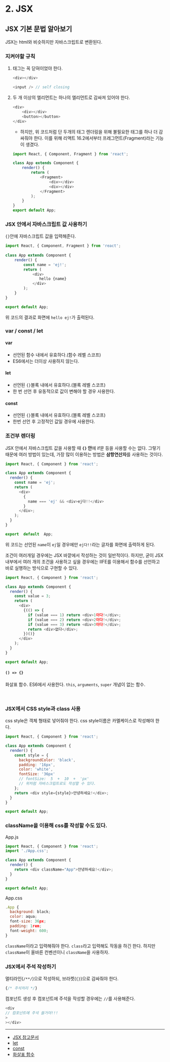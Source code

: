# 2. JSX
## JSX 기본 문법 알아보기
JSX는 html와 비슷하지만 자바스크립트로 변환된다. 

### 지켜야할 규칙
1. 태그는 꼭 닫혀이었야 한다.
	```javascript
	<div></div>
	
	<input /> // self closing
	```
2.  두 개 이상의 엘리먼트는 하나의 엘리먼트로 감싸져 있어야 한다.
	```javascript
	<div>
		<div></div>
		<button></button>
	</div>
	```
	- 하지만, 위 코드처럼 단 두개의 태그 렌더링을 위해 불필요한 태그를 하나 더 감싸줘야 한다. 이를 위해 리액트 16.2에서부터 프레그먼트(Fragment)라는 기능이 생겼다.
	```javascript
	import React, { Component, Fragment } from 'react';
	
	class App extends Component {
		render() {
			return (
				<Fragment>
					<div></div>
					<div></div>
				</Fragment>
			);
		}
	}	
	export default App;
	```

### JSX 안에서 자바스크립트 값 사용하기
`{}`안에 자바스크립트 값을 입력해준다.
```javascript
import React, { Component, Fragment } from 'react';
	
class App extends Component {
	render() {
		const name = 'ej!';
		return (
			<div>
			   hello {name}
			</div>
		);
	}
}

export default App;
```
위 코드의 결과로 화면에 `hello ej!`가 출력된다.


### var  / const / let
#### var
 - 선언된 함수 내에서 유효하다.(함수 레벨 스코프)
 - ES6에서는 더이상 사용하지 않는다.

#### let
- 선언된 `{}`블록 내에서 유효하다.(블록 레벨 스코프)
- 한 번 선언 후 유동적으로 값이 변해야 할 경우 사용한다.

#### const
- 선언된 `{}`블록 내에서 유효하다.(블록 레벨 스코프)
- 한번 선언 후 고정적인 값일 경우에 사용한다.

### 조건부 렌더링
JSX 안에서 자바스크립트 값을 사용할 때 **`{}` 안**에 if문 등을 사용할 수는 없다. 그렇기 때문에 여러 방법이 있는데, 가장 많이 이용하는 방법은 **삼항연산자**를 사용하는 것이다.
```javascript
import React, { Component } from 'react';

class App extends Component {
  render() {
    const name = 'ej';
    return ( 
      <div>
        {
          name === 'ej' && <div>ej다!!</div>
        }
      </div>;
    );
  }
}

export  default  App;
```
위 코드는 선언된 `name`이 `ej`일 경우에만 `ej다!!`라는 글자를 화면에 출력하게 된다.


조건이 여러개일 경우에는 JSX 바깥에서 작성하는 것이 일반적이다.
하지만, 굳이 JSX 내부에서 여러 개의 조건을 사용하고 싶을 경우에는 IIFE를 이용해서 함수를 선언하고 바로 실행하는 방식으로 구현할 수 있다.
```javascript
import React, { Component } from 'react';

class App extends Component {
  render() {
    const value = 3;
    return (
      <div>
        {(() => {
          if (value === 1) return <div>1이다!</div>;
          if (value === 2) return <div>2이다!</div>;
          if (value === 3) return <div>3이다!</div>;
          return <div>없다</div>;
        })()}
      </div>
    );
  }
}

export default App;

```


#### `() => {}`
화살표 함수. ES6에서 사용한다.
`this`, `arguments`, `super` 개념이 없는 함수.

<br/>

### JSX에서 CSS style과 class 사용
css style은 객체 형태로 넣어줘야 한다.
css style이름은 카멜케이스로 작성해야 한다.
```javascript
import React, { Component } from 'react';

class App extends Component {
  render() {
    const style = {
      backgroundColor: 'black',
      padding: '16px',
      color: 'white',
      fontSize: '36px'
      // fontSize:  5  +  10  +  'px'
      // 위처럼 자바스크립트로도 작성할 수 있다.
    };
    return <div style={style}>안녕하세요!</div>;
  }
}

export default App;
```

### className을 이용해 css를 작성할 수도 있다.
App.js
```javascript
import React, { Component } from 'react';
import './App.css';

class App extends Component {
  render() {
    return <div className="App">안녕하세요!</div>;
  }
}

export default App;

```
App.css
```javascript
.App {
  background: black;
  color: aqua;
  font-size: 36px;
  padding: 1rem;
  font-weight: 600;
}

```

`className`이라고 입력해줘야 한다.
`class`라고 입력해도 작동을 하긴 한다. 하지만 `className`이 올바른 컨벤션이니 `className`을 사용하자.

### JSX에서 주석 작성하기
멀티라인(`/**/`)으로 작성하되, 브라켓(`{}`)으로 감싸줘야 한다.
```javascript
{/* 주석처리 */}
```
컴포넌트 생성 후 컴포넌트에 주석을 작성할 경우에는 `//`를 사용해준다.
```javascript
<div
// 컴포넌트에 주석 쓸거야!!!
>
></div>
```



***
- [JSX 참고문서](https://react-anyone.vlpt.us/03.html)  
- [let](https://developer.mozilla.org/ko/docs/Web/JavaScript/Reference/Statements/let) 
- [const](https://developer.mozilla.org/ko/docs/Web/JavaScript/Reference/Statements/const)  
- [화살표 함수](https://developer.mozilla.org/ko/docs/Web/JavaScript/Reference/Functions/%EC%95%A0%EB%A1%9C%EC%9A%B0_%ED%8E%91%EC%85%98)





